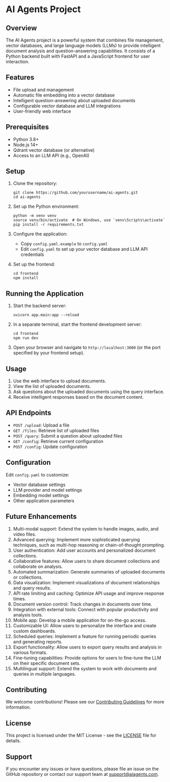 # AI Agents Project

## Overview

The AI Agents project is a powerful system that combines file management, vector databases, and large language models (LLMs) to provide intelligent document analysis and question-answering capabilities. It consists of a Python backend built with FastAPI and a JavaScript frontend for user interaction.

## Features

- File upload and management
- Automatic file embedding into a vector database
- Intelligent question-answering about uploaded documents
- Configurable vector database and LLM integrations
- User-friendly web interface

## Prerequisites

- Python 3.8+
- Node.js 14+
- Qdrant vector database (or alternative)
- Access to an LLM API (e.g., OpenAI)

## Setup

1. Clone the repository:
   ```
   git clone https://github.com/yourusername/ai-agents.git
   cd ai-agents
   ```

2. Set up the Python environment:
   ```
   python -m venv venv
   source venv/bin/activate  # On Windows, use `venv\Scripts\activate`
   pip install -r requirements.txt
   ```

3. Configure the application:
   - Copy `config.yaml.example` to `config.yaml`
   - Edit `config.yaml` to set up your vector database and LLM API credentials

4. Set up the frontend:
   ```
   cd frontend
   npm install
   ```

## Running the Application

1. Start the backend server:
   ```
   uvicorn app.main:app --reload
   ```

2. In a separate terminal, start the frontend development server:
   ```
   cd frontend
   npm run dev
   ```

3. Open your browser and navigate to `http://localhost:3000` (or the port specified by your frontend setup).

## Usage

1. Use the web interface to upload documents.
2. View the list of uploaded documents.
3. Ask questions about the uploaded documents using the query interface.
4. Receive intelligent responses based on the document content.

## API Endpoints

- `POST /upload`: Upload a file
- `GET /files`: Retrieve list of uploaded files
- `POST /query`: Submit a question about uploaded files
- `GET /config`: Retrieve current configuration
- `POST /config`: Update configuration

## Configuration

Edit `config.yaml` to customize:
- Vector database settings
- LLM provider and model settings
- Embedding model settings
- Other application parameters

## Future Enhancements

1. Multi-modal support: Extend the system to handle images, audio, and video files.
2. Advanced querying: Implement more sophisticated querying techniques, such as multi-hop reasoning or chain-of-thought prompting.
3. User authentication: Add user accounts and personalized document collections.
4. Collaborative features: Allow users to share document collections and collaborate on analysis.
5. Automated summarization: Generate summaries of uploaded documents or collections.
6. Data visualization: Implement visualizations of document relationships and query results.
7. API rate limiting and caching: Optimize API usage and improve response times.
8. Document version control: Track changes in documents over time.
9. Integration with external tools: Connect with popular productivity and analysis tools.
10. Mobile app: Develop a mobile application for on-the-go access.
11. Customizable UI: Allow users to personalize the interface and create custom dashboards.
12. Scheduled queries: Implement a feature for running periodic queries and generating reports.
13. Export functionality: Allow users to export query results and analysis in various formats.
14. Fine-tuning capabilities: Provide options for users to fine-tune the LLM on their specific document sets.
15. Multilingual support: Extend the system to work with documents and queries in multiple languages.

## Contributing

We welcome contributions! Please see our [Contributing Guidelines](CONTRIBUTING.md) for more information.

## License

This project is licensed under the MIT License - see the [LICENSE](LICENSE) file for details.

## Support

If you encounter any issues or have questions, please file an issue on the GitHub repository or contact our support team at support@aiagents.com.
